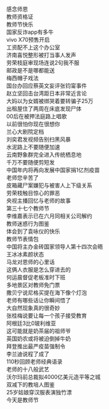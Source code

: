 感念师恩  
教师资格证  
教师节快乐  
国家反诈app有多牛  
vivo X70预售开启  
工资配不上这个办公室  
济南喜悦整形被打当事人发声  
劳荣枝庭审现场连说2句我不服  
邮政是不是哪都能送  
梅西帽子戏法  
国台办回应蔡英文妄评张钧甯事件  
赵立坚回击台湾距日本非常近言论  
大妈以为女婿被绑哭着要转骗子25万  
出租屋住了两周在床底发现尸体  
00后在被押法庭路上唱歌  
以前很怕你现在很想你  
兰心大剧院定档  
刘奕君发视频告别扫黑风暴  
水泥路上不要随便加速  
云南野象群完全进入传统栖息地  
千万不要随便剪短发  
中国年内将再向发展中国家捐1亿剂疫苗  
老师您辛苦了  
皮箱藏尸案嫌犯与被害人上下级关系  
劳荣枝触目惊心的罪恶  
央视主播回忆与老师的故事  
第三十七个教师节  
李维嘉表示已在六月同相关公司解约  
教师迷惑行为图鉴  
体会到了袁咏仪的快乐  
教师节表情包  
中国将主办金砖国家领导人第十四次会晤  
王冰冰素颜状态  
马龙对恩师的心里话  
这俩人衣服是怎么穿进去的  
何运晨督促老板准时下班  
多地景区对教师免门票  
撒贝宁说尼格买提在海下像个灯泡  
老师有哪些话让你瞬间悟了  
大自然现象真的很奇妙  
张桂梅说要让每一个孩子接受教育  
阿根廷3比0玻利维亚  
这可能就是奶茶届的祖师爷  
英国奶农或将被迫倒掉牛奶  
拜登推出最严疫苗强制令  
李兰迪说程了成了  
110秒回顾老师经典语录  
老师的十八般武艺  
沃尔玛前总裁拟4000亿美元造平等之城  
双减下的教培人图鉴  
25岁姑娘穿汉服表演独竹漂  
今天是教师节  
